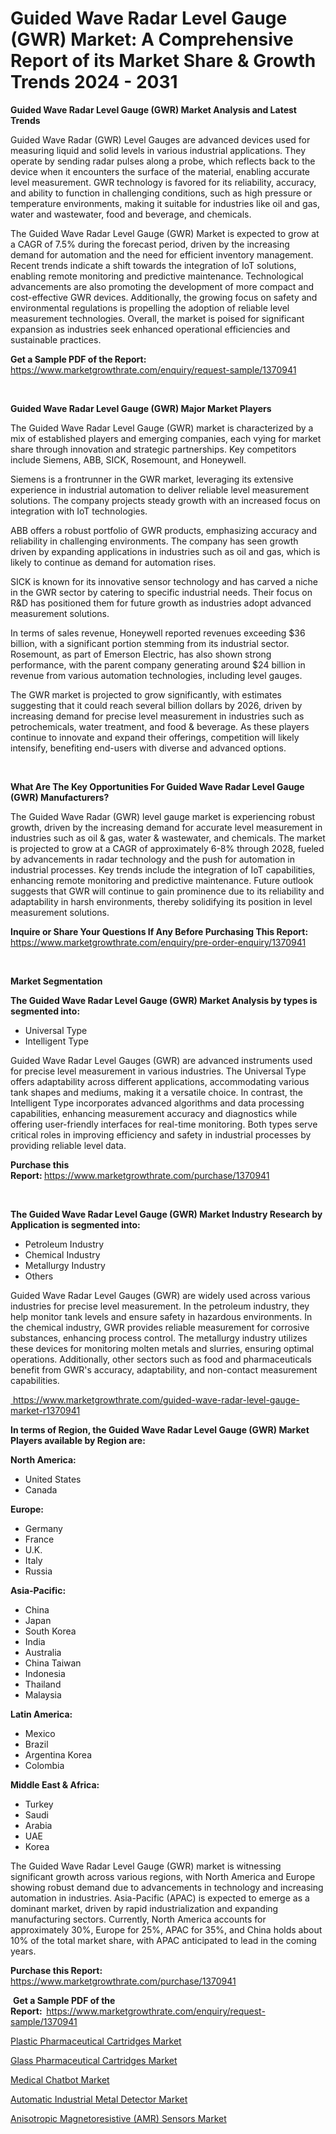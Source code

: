 <p><h1>Guided Wave Radar Level Gauge (GWR) Market: A Comprehensive Report of its Market Share & Growth Trends 2024 - 2031</h1></p><p><strong>Guided Wave Radar Level Gauge (GWR) Market Analysis and Latest Trends</strong></p>
<p><p>Guided Wave Radar (GWR) Level Gauges are advanced devices used for measuring liquid and solid levels in various industrial applications. They operate by sending radar pulses along a probe, which reflects back to the device when it encounters the surface of the material, enabling accurate level measurement. GWR technology is favored for its reliability, accuracy, and ability to function in challenging conditions, such as high pressure or temperature environments, making it suitable for industries like oil and gas, water and wastewater, food and beverage, and chemicals.</p><p>The Guided Wave Radar Level Gauge (GWR) Market is expected to grow at a CAGR of 7.5% during the forecast period, driven by the increasing demand for automation and the need for efficient inventory management. Recent trends indicate a shift towards the integration of IoT solutions, enabling remote monitoring and predictive maintenance. Technological advancements are also promoting the development of more compact and cost-effective GWR devices. Additionally, the growing focus on safety and environmental regulations is propelling the adoption of reliable level measurement technologies. Overall, the market is poised for significant expansion as industries seek enhanced operational efficiencies and sustainable practices.</p></p>
<p><strong>Get a Sample PDF of the Report:&nbsp;</strong> <a href="https://www.marketgrowthrate.com/enquiry/request-sample/1370941">https://www.marketgrowthrate.com/enquiry/request-sample/1370941</a></p>
<p>&nbsp;</p>
<p><strong>Guided Wave Radar Level Gauge (GWR) Major Market Players</strong></p>
<p><p>The Guided Wave Radar Level Gauge (GWR) market is characterized by a mix of established players and emerging companies, each vying for market share through innovation and strategic partnerships. Key competitors include Siemens, ABB, SICK, Rosemount, and Honeywell.</p><p>Siemens is a frontrunner in the GWR market, leveraging its extensive experience in industrial automation to deliver reliable level measurement solutions. The company projects steady growth with an increased focus on integration with IoT technologies.</p><p>ABB offers a robust portfolio of GWR products, emphasizing accuracy and reliability in challenging environments. The company has seen growth driven by expanding applications in industries such as oil and gas, which is likely to continue as demand for automation rises.</p><p>SICK is known for its innovative sensor technology and has carved a niche in the GWR sector by catering to specific industrial needs. Their focus on R&D has positioned them for future growth as industries adopt advanced measurement solutions.</p><p>In terms of sales revenue, Honeywell reported revenues exceeding $36 billion, with a significant portion stemming from its industrial sector. Rosemount, as part of Emerson Electric, has also shown strong performance, with the parent company generating around $24 billion in revenue from various automation technologies, including level gauges.</p><p>The GWR market is projected to grow significantly, with estimates suggesting that it could reach several billion dollars by 2026, driven by increasing demand for precise level measurement in industries such as petrochemicals, water treatment, and food & beverage. As these players continue to innovate and expand their offerings, competition will likely intensify, benefiting end-users with diverse and advanced options.</p></p>
<p>&nbsp;</p>
<p><strong>What Are The Key Opportunities For Guided Wave Radar Level Gauge (GWR) Manufacturers?</strong></p>
<p><p>The Guided Wave Radar (GWR) level gauge market is experiencing robust growth, driven by the increasing demand for accurate level measurement in industries such as oil & gas, water & wastewater, and chemicals. The market is projected to grow at a CAGR of approximately 6-8% through 2028, fueled by advancements in radar technology and the push for automation in industrial processes. Key trends include the integration of IoT capabilities, enhancing remote monitoring and predictive maintenance. Future outlook suggests that GWR will continue to gain prominence due to its reliability and adaptability in harsh environments, thereby solidifying its position in level measurement solutions.</p></p>
<p><strong>Inquire or Share Your Questions If Any Before Purchasing This Report:</strong> <a href="https://www.marketgrowthrate.com/enquiry/pre-order-enquiry/1370941">https://www.marketgrowthrate.com/enquiry/pre-order-enquiry/1370941</a></p>
<p>&nbsp;</p>
<p><strong>Market Segmentation</strong></p>
<p><strong>The Guided Wave Radar Level Gauge (GWR) Market Analysis by types is segmented into:</strong></p>
<p><ul><li>Universal Type</li><li>Intelligent Type</li></ul></p>
<p><p>Guided Wave Radar Level Gauges (GWR) are advanced instruments used for precise level measurement in various industries. The Universal Type offers adaptability across different applications, accommodating various tank shapes and mediums, making it a versatile choice. In contrast, the Intelligent Type incorporates advanced algorithms and data processing capabilities, enhancing measurement accuracy and diagnostics while offering user-friendly interfaces for real-time monitoring. Both types serve critical roles in improving efficiency and safety in industrial processes by providing reliable level data.</p></p>
<p><strong>Purchase this Report:&nbsp;</strong><a href="https://www.marketgrowthrate.com/purchase/1370941">https://www.marketgrowthrate.com/purchase/1370941</a></p>
<p>&nbsp;</p>
<p><strong>The Guided Wave Radar Level Gauge (GWR) Market Industry Research by Application is segmented into:</strong></p>
<p><ul><li>Petroleum Industry</li><li>Chemical Industry</li><li>Metallurgy Industry</li><li>Others</li></ul></p>
<p><p>Guided Wave Radar Level Gauges (GWR) are widely used across various industries for precise level measurement. In the petroleum industry, they help monitor tank levels and ensure safety in hazardous environments. In the chemical industry, GWR provides reliable measurement for corrosive substances, enhancing process control. The metallurgy industry utilizes these devices for monitoring molten metals and slurries, ensuring optimal operations. Additionally, other sectors such as food and pharmaceuticals benefit from GWR's accuracy, adaptability, and non-contact measurement capabilities.</p></p>
<p><a href="https://www.marketgrowthrate.com/guided-wave-radar-level-gauge-market-r1370941">&nbsp;https://www.marketgrowthrate.com/guided-wave-radar-level-gauge-market-r1370941</a></p>
<p><strong>In terms of Region, the Guided Wave Radar Level Gauge (GWR) Market Players available by Region are:</strong></p>
<p>
    <p> <strong> North America: </strong>
        <ul>
            <li>United States</li>
            <li>Canada</li>
        </ul>
        </p> 
    <p> <strong> Europe: </strong>
        <ul>
            <li>Germany</li>
            <li>France</li>
            <li>U.K.</li>
            <li>Italy</li>
            <li>Russia</li>
        </ul>
        </p> 
    <p> <strong> Asia-Pacific: </strong>
        <ul>
            <li>China</li>
            <li>Japan</li>
            <li>South Korea</li>
            <li>India</li>
            <li>Australia</li>
            <li>China Taiwan</li>
            <li>Indonesia</li>
            <li>Thailand</li>
            <li>Malaysia</li>
        </ul>
        </p> 
    <p> <strong> Latin America: </strong>
        <ul>
            <li>Mexico</li>
            <li>Brazil</li>
            <li>Argentina Korea</li>
            <li>Colombia</li>
        </ul>
        </p> 
    <p> <strong> Middle East & Africa: </strong>
        <ul>
            <li>Turkey</li>
            <li>Saudi</li>
            <li>Arabia</li>
            <li>UAE</li>
            <li>Korea</li>
        </ul>
    </p>
    </p>
<p><p>The Guided Wave Radar Level Gauge (GWR) market is witnessing significant growth across various regions, with North America and Europe showing robust demand due to advancements in technology and increasing automation in industries. Asia-Pacific (APAC) is expected to emerge as a dominant market, driven by rapid industrialization and expanding manufacturing sectors. Currently, North America accounts for approximately 30%, Europe for 25%, APAC for 35%, and China holds about 10% of the total market share, with APAC anticipated to lead in the coming years.</p></p>
<p><strong>Purchase this Report: </strong><a href="https://www.marketgrowthrate.com/purchase/1370941">https://www.marketgrowthrate.com/purchase/1370941</a></p>
<p>&nbsp;<strong>Get a Sample PDF of the Report:&nbsp;&nbsp;</strong><a href="https://www.marketgrowthrate.com/enquiry/request-sample/1370941">https://www.marketgrowthrate.com/enquiry/request-sample/1370941</a></p>
<p><strong></strong></p>
<p><p><a href="https://medium.com/@stellaca2cz/exploring-plastic-pharmaceutical-cartridges-market-dynamics-revenue-analysis-and-growth-8df488dfb6ec?postPublishedType=repub">Plastic Pharmaceutical Cartridges Market</a></p><p><a href="https://medium.com/@stellaca2cz/glass-pharmaceutical-cartridges-market-market-segmentation-geographical-regions-and-market-ceda0cb90562?postPublishedType=repub">Glass Pharmaceutical Cartridges Market</a></p><p><a href="https://www.linkedin.com/pulse/medical-chatbot-market-global-share-ranking-overall-sales-vmyof">Medical Chatbot Market</a></p><p><a href="https://github.com/nicoletavirag/Market-Research-Report-List-5/blob/main/automatic-industrial-metal-detector-market.md">Automatic Industrial Metal Detector Market</a></p><p><a href="https://github.com/mauripalmi/Market-Research-Report-List-5/blob/main/anisotropic-magnetoresistive-amr-sensors-market.md">Anisotropic Magnetoresistive (AMR) Sensors Market</a></p></p>